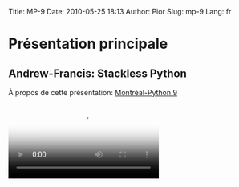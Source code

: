 Title: MP-9
Date: 2010-05-25 18:13
Author: Pior
Slug: mp-9
Lang: fr

<p>
<style>#sidebar { display:none;} #content { width: 740px !important; } </style>
</p>

Présentation principale
=======================

Andrew-Francis: Stackless Python
--------------------------------

À propos de cette présentation: [Montréal-Python 9][]   

<video controls poster="http://montrealpython.org/videos/Montreal-Python-9-Andrew-Francis-Stackless-Python.jpg">
<source src="http://montrealpython.org/videos/Montreal-Python-9-Andrew-Francis-Stackless-Python.ogg" type="video/ogg"></source>
<source src="http://montrealpython.org/videos/Montreal-Python-9-Andrew-Francis-Stackless-Python.mp4" type="video/mp4"></source>
Your browser doesn't support HTML5. Please use the download link. If you
use Safari and want to use a libre format, install the Xiph QuickTime
Component at http://www.xiph.org/quicktime </video><!--:-->

</p>

  [Montréal-Python 9]: http://wiki.montrealpython.org/index.php/Montréal-Python_9
